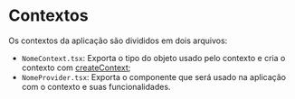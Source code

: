 # Contextos
Os contextos da aplicação são divididos em dois arquivos:

- `NomeContext.tsx`: Exporta o tipo do objeto usado pelo contexto e cria o contexto com [createContext](https://react.dev/reference/react/createContext);
- `NomeProvider.tsx`: Exporta o componente que será usado na aplicação com o contexto e suas funcionalidades.
